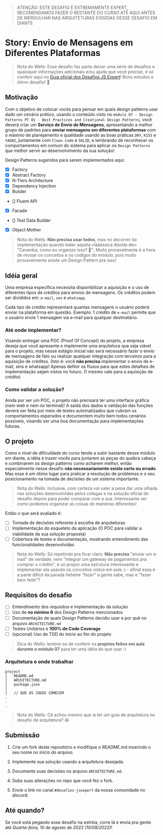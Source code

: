 [challengeguide]: https://github.com/training-erickwendel/jsexpert-challenge-guide/

> ATENÇÃO: ESTE DESAFIO É EXTREMAMENTE EXPERT, RECOMENDAMOS FAZER O RESTANTE DO CURSO ATÉ AQUI ANTES DE MERGULHAR NAS ARQUITETURAS EXIGIDAS DESSE DESAFIO EM DIANTE

# Story: Envio de Mensagens em Diferentes Plataformas

> Nota do Wells: Esse desafio faz parte deixar uma série de desafios e quaisquer informações adicionais e/ou ajuda que você precise, é só conferir aqui no [Guia oficial dos Desafios JS Expert][challengeguide]! Bons estudos e ótimo desafio! :rocket:

## Motivação

Com o objetivo de colocar vocês para pensar em quais design patterns usar dado um cenário prático, usando o conteúdo visto no `módulo 07 - Design Patterns PT 01 - Best Practices and Creational Design Patterns`, você deverá criar um **Serviço de Envio de Mensagens**, apresentando a melhor grupo de padrões para **enviar mensagens em diferentes plataformas** com o máximo de planejamento e qualidade usando as boas práticas `DRY`, `KISS` e `YAGNI`, juntamente com `Clean Code` e `SOLID`, e lembrando de reconhecer os comportamentos em comum do sistema para aplicar os `Design Patterns` que melhor servir ao desenvolvimento da sua solução!

Design Patterns sugeridos para serem implementados aqui:
- [x] Factory
- [x] Abstract Factory
- [x] N-Tiers Architecture
- [x] Dependency Injection 
- [x] Builder
- [] Fluent API
- [x] Facade
- [] Test Data Builder
- [x] Object Mother

> Nota do Wells: **Não precisa usar todos**, mas no decorrer da implementação quando bater aquela clááássica dúvida dev: "Caramba, como eu organizo isso? 🤔"; Muito provavelmente é a hora de revisar os conceitos e os códigos do módulo, pois muito provavelmente existe um Design Pattern pra isso!


## Idéia geral

Uma empresa específica necessita disponibilizar a aquisição e o uso de diferentes tipos de créditos para envios de mensagens. Os créditos podem ser divididos em: `e-mail`, `sms` e `whatsapp`. 

Cada tipo de crédito representará quantas mensagens o usuário poderá enviar na plataforma em questão. Exemplo: 1 crédito de `e-mail` permite que o usuário envie 1 mensagem via e-mail para qualquer destinatário.

### Até onde implementar?

Visando entregar uma POC (Proof Of Concept) do projeto, a empresa deseja que você apresente e implemente uma arquitetura que seja viável para o projeto, mas nesse estágio inicial não será necessário fazer o envio de mensagens de fato ou realizar qualquer integração com terceiros para a aquisição de créditos. (Isto é: você **não precisa** implementar o envio de e-mail, sms e whatsapp! Apenas definir os fluxos para que estes detalhes de implementação sejam vistos no futuro. O mesmo vale para a aquisição de crédito)

### Como validar a solução?

Ainda por ser um POC, o projeto não precisará ter uma interface gráfica (nem web e nem no terminal)! A saída dos dados e validação das funções deverá ser feita por meio de testes automatizados que cubram os comportamentos esperados e documentem muito bem todos cenários possíveis, visando ser uma boa documentação para implementações futuras.

## O projeto

Como o nível de dificuldade do curso tende a subir bastante desse módulo em diante, a idéia é trazer vocês para juntarem as peças do quebra cabeça e combinarem os design patterns como acharem melhor, então especialmente nesse desafio **não necessariamente existe certo ou errado**. Mas esse é um ótimo lugar para praticar a resolução de problemas e o seu posicionamento na tomada de decisões de um sistema importante.
> Nota do Wells: Inclusive, com certeza vai valer a pena dar uma olhada nas soluções desenvolvidas pelos colegas e na solução oficial do desafio depois para poder comparar com a sua. Interessante ver como podemos organizar as coisas de maneiras diferentes!

Então o que será avaliado é:
- [ ] Tomada de decisões referente à escolha de arquiteturas
- [ ] Implementação do esqueleto da aplicação (O POC para validar a viabilidade da sua solução proposta)
- [ ] Cobertura de testes e documentação, mostrando entendimento das funcionalidades desenvolvidas

> Nota do Wells: Só repetindo pra ficar claro: **Não precisa** "enviar um e-mail" de verdade, nem "integrar um gateway de pagamentos pra comprar o crédito", é só propor uma estrutura interessante e implementar ela usando os conceitos vistos em aula :) - afinal essa é a parte difícil da parada hehehe "fazer" a gente sabe, mas e "fazer bem feito"? 

## Requisitos do desafio

- [ ] Entendimento dos requisitos e implementação da solução
- [ ] Uso de **no mínimo 6** dos Design Patterns mencionados
- [ ] Documentação de quais Design Patterns decidiu usar e por quê no arquivo `ARCHITECTURE.md`
- [ ] Testes Unitários e **100% de Code Coverage**
- [ ] (opcional) Uso de TDD do início ao fim do projeto

> Dica do Wells: lembre-se de conferir os **projetos feitos em aula durante o módulo 07** para ter uma idéia do que usar :)

### Arquitetura e onde trabalhar

```
project
│   README.md
│   ARCHITECTURE.md
│   package.json
│
│   // QUE OS JOGOS COMECEM
.
.
.
```

> Nota do Wells: Cê achou mesmo que ia ter um guia de arquitetura no desafio de arquitetura? 😆

## Submissão

1. Crie um fork deste repositório e modifique o README.md inserindo o seu nome no início do arquivo.

2. Implemente sua solução usando a arquitetura desejada.

3. Documente suas decisões no arquivo `ARCHITECTURE.md`.

4. Suba suas alterações no repo que você fez o fork.

4. Envie o link no canal `#desafios-jsexpert` da nossa comunidade no discord.

## Até quando?

Se você está pegando esse desafio na estréia, corre lá e envia pra gente até _Quarta-feira, 10 de agosto de 2022 (10/08/2022)_!


